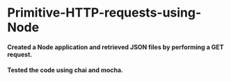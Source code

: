 # Primitive-HTTP-requests-using-Node

#### Created a Node application and retrieved JSON files by performing a GET request.
#### Tested the code using chai and mocha. 
